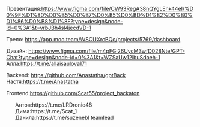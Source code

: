 Презентация:https://www.figma.com/file/CW93RegA38nQYgLEnk44eI/%D0%9F%D1%80%D0%B5%D0%B7%D0%B5%D0%BD%D1%82%D0%B0%D1%86%D0%B8%D1%8F?type=design&node-id=0%3A1&t=vrbJBh4sl4jecdVD-1

Трело: https://app.moo.team/WSCUXrcBQc/projects/5769/dashboard

Дизайн: https://www.figma.com/file/m4pFGl26UycM3wfD028Nte/GPT-Chat?type=design&node-id=0%3A1&t=WZSaUw12lbuSdoeh-1
Алла:https://t.me/allaisaulova171

Backend: https://github.com/Anastatha/gptBack
Настя:https://t.me/Anastatha

Frontend:https://github.com/Scat55/project_hackaton<br>
<ul>
 Антон:https://t.me/LRDronio48</br>
Дима:https://t.me/Scat_1</br>
Данила:https://t.me/suzenebl teamlead</br>
 </ul>

